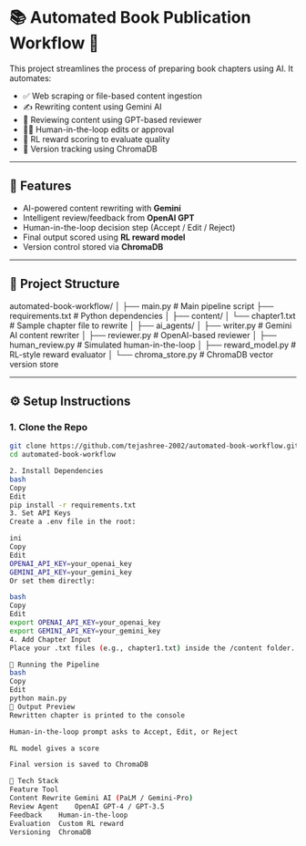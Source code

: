 # 📚 Automated Book Publication Workflow 🚀

This project streamlines the process of preparing book chapters using AI. It automates:

- ✅ Web scraping or file-based content ingestion
- ✍️ Rewriting content using Gemini AI
- 🧠 Reviewing content using GPT-based reviewer
- 🧑‍💻 Human-in-the-loop edits or approval
- 🤖 RL reward scoring to evaluate quality
- 🧠 Version tracking using ChromaDB

---

## 🌟 Features

- AI-powered content rewriting with **Gemini**
- Intelligent review/feedback from **OpenAI GPT**
- Human-in-the-loop decision step (Accept / Edit / Reject)
- Final output scored using **RL reward model**
- Version control stored via **ChromaDB**

---

## 📁 Project Structure

automated-book-workflow/
│
├── main.py # Main pipeline script
├── requirements.txt # Python dependencies
│
├── content/
│ └── chapter1.txt # Sample chapter file to rewrite
│
├── ai_agents/
│ ├── writer.py # Gemini AI content rewriter
│ ├── reviewer.py # OpenAI-based reviewer
│ ├── human_review.py # Simulated human-in-the-loop
│ ├── reward_model.py # RL-style reward evaluator
│ └── chroma_store.py # ChromaDB vector version store


---

## ⚙️ Setup Instructions

### 1. Clone the Repo

```bash
git clone https://github.com/tejashree-2002/automated-book-workflow.git
cd automated-book-workflow

2. Install Dependencies
bash
Copy
Edit
pip install -r requirements.txt
3. Set API Keys
Create a .env file in the root:

ini
Copy
Edit
OPENAI_API_KEY=your_openai_key
GEMINI_API_KEY=your_gemini_key
Or set them directly:

bash
Copy
Edit
export OPENAI_API_KEY=your_openai_key
export GEMINI_API_KEY=your_gemini_key
4. Add Chapter Input
Place your .txt files (e.g., chapter1.txt) inside the /content folder.

🚀 Running the Pipeline
bash
Copy
Edit
python main.py
📝 Output Preview
Rewritten chapter is printed to the console

Human-in-the-loop prompt asks to Accept, Edit, or Reject

RL model gives a score

Final version is saved to ChromaDB

🧠 Tech Stack
Feature	Tool
Content Rewrite	Gemini AI (PaLM / Gemini-Pro)
Review Agent	OpenAI GPT-4 / GPT-3.5
Feedback	Human-in-the-loop
Evaluation	Custom RL reward
Versioning	ChromaDB
